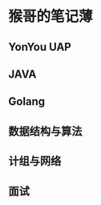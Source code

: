#                                               猴哥的笔记薄

## **YonYou UAP**

[https://stevenhoukai.github.io/2019/07/19/20190719-2/]: zzz


## **JAVA**

## **Golang**

## **数据结构与算法**

## **计组与网络**

## **面试**

